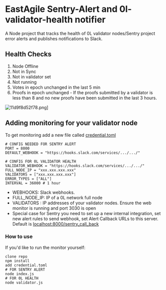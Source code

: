 # EastAgile Sentry-Alert and 0l-validator-health notifier

A Node project that tracks the health of 0L validator nodes/Sentry project error alerts and publishes notifications to Slack.


  

## Health Checks

 1. Node Offline
 2. Not in Sync
 3. Not in validator set
 4. Not running
 5. Votes in epoch unchanged in the last 5 min
 6. Proofs in epoch unchanged - If the proofs submitted by a validator is less than 8 and no new proofs have been submitted in the last 3 hours.
 
![11d9f8d52f78.png\]](https://user-images.githubusercontent.com/36015640/148246687-a2193d44-da74-47de-aa74-11d9f8d52f78.png)

## Adding monitoring for your validator node
To get monitoring add a new file called [credential.toml](./credential.toml)

    # CONFIG NEEDED FOR SENTRY ALERT
	PORT = 8000
    DEFAULT_WEBHOOK = "https://hooks.slack.com/services/.../.../"

    # CONFIG FOR 0L VALIDATOR HEALTH
    VALIDATOR_WEBHOOK = "https://hooks.slack.com/services/.../.../"
    FULL_NODE_IP = "xxx.xxx.xxx.xxx"
    VALIDATORS = ["xxx.xxx.xxx.xxx"]
    ERROR_TYPES = ["ALL"]
    INTERVAL = 36000 # 1 hour
    
 - WEBHOOKS: Slack webhooks.
 - FULL_NODE_IP: IP of a 0L network full node   
 - VALIDATORS : IP addresses of your validator nodes. Ensure the web monitor is running and port 3030 is open
 - Special case for Sentry you need to set up a new internal integration, set new alert rules to send webhook, set Alert Callback URLs to this server. Default is [localhost:8000/sentry_call_back](localhost:8000/sentry_call_back)

### How to use
If you'd like to run the monitor yourself:

    clone repo
    npm install
    add credential.toml
    # FOR SENTRY ALERT 
    node index.js
    # FOR 0L HEALTH
    node validator.js

